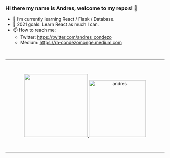 ### Hi there my name is Andres, welcome to my repos! 👋


- 🌱 I’m currently learning React / Flask / Database.
- 🎯 2021 goals: Learn React as much I can.
- 📫 How to reach me: 
  - Twitter: https://twitter.com/andres_condezo
  - Medium: https://ra-condezomonge.medium.com

<br>
<hr>
<br>
<p align="center">
   <a href="https://github.com/andres-condezo">
  <img height="200em" src="https://github-readme-stats.vercel.app/api/top-langs/?username=andres-condezo&layout=compact&langs_count=12&theme=graywhite"/>
  <img height="180em" src="https://github-readme-stats.vercel.app/api?username=andres-condezo&show_icons=true&theme=default)" alt="andres" />
  </a>
</p>

<br>
<hr>
<br>
